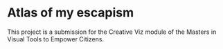 # Atlas of my escapism

This project is a submission for the Creative Viz module of the Masters in Visual Tools to Empower Citizens.
